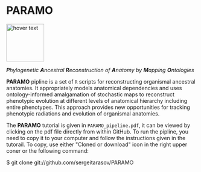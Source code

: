 # PARAMO

 <p align="left">
  <img src="https://github.com/sergeitarasov/PARAMO/blob/master/icon-paramo.png" width="100" title="hover text">
</p>  

***P**hylogenetic **A**ncestral **R**econstruction of **A**natomy by **M**apping **O**ntologies*

**PARAMO** pipline is a set of `R` scripts for reconstructing organismal ancestral anatomies. It appropriately models anatomical dependencies and uses ontology-informed amalgamation of stochastic maps to reconstruct phenotypic evolution at different levels of anatomical hierarchy including entire phenotypes. This approach provides new opportunities for tracking phenotypic radiations and evolution of organismal anatomies. 

The **PARAMO** tutorial is given in `PARAMO_pipeline.pdf`, it can be viewed by clicking on the pdf file directly from within GitHub.
To run the pipline, you need to copy it to your computer and follow the instructions given in the tutorail. To copy, use either "Cloned or download" icon in the right upper coner or the following command:

$ git clone git://github.com/sergeitarasov/PARAMO

